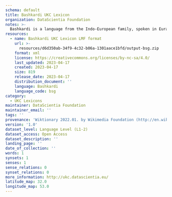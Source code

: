 ```yaml
---
schema: default
title: Bashkardi UKC Lexicon
organization: DataScientia Foundation
notes: >-
  Bashkardi is a language from the Indo-European family, spoken in Eurasia. The UKC Lexicon of Bashkardi is represented as a lexico-semantic network. It consists of words, word senses, synsets, as well as sense-level and synset-level relationships.
resources:
  - name: Bashkardi UKC Lexicon LMF format
    url: >-
      resources/d6d350ab-34f9-4c32-b06a-1301aace1bfd/output-bsg.zip
    format: xml
    license: https://creativecommons.org/licenses/by-nc-sa/4.0/
    last_updated: 2023-04-17
    created: 2023-04-17
    size: 819
    release_date: 2023-04-17
    distribution_document: ''
    language: Bashkardi
    language_code: bsg
category:
  - UKC Lexicons
maintainer: DataScientia Foundation
maintainer_email: ''
tags: ''
provenance: 'Wiktionary 2022.01. by Wikimedia Foundation (http://en.wiktionary.org); Princeton WordNet 2.1 by Princeton University (https://wordnet.princeton.edu)'
version: '1.0'
dataset_level: Language Level (L1-2)
dataset_access: Open Access
dataset_description: ''
landing_page: ''
date_of_collection: ''
words: 1
synsets: 1
senses: 1
sense_relations: 0
synset_relations: 0
more_information: http://ukc.datascientia.eu/
latitude_map: 32.0
longitude_map: 53.0
---
```

